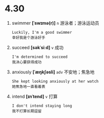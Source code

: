 # 4.30

1. swimmer **[ˈswɪmə(r)]** `n` 游泳者；游泳运动员

   ```
   Luckily, I'm a good swimmer
   幸好我是个游泳好手
   ```

2. succeed **[səkˈsiːd]** `v` 成功

   ```
   I'm determined to succeed
   我决心要获得成功
   ```

3. anxiously **[ˈæŋkʃəsli]** `adv` 不安地；焦急地

   ```
   She kept looking anxiously at her watch
   她焦急地一直看着表
   ```

4. intend **[ɪnˈtend]** `v` 打算

   ```
   I don't intend staying long
   我不打算长期逗留
   ```
